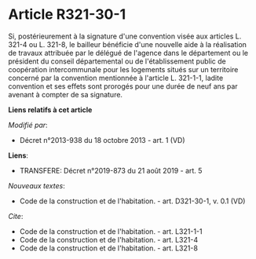 # Article R321-30-1

Si, postérieurement à la signature d'une convention visée aux articles L. 321-4 ou L. 321-8, le bailleur bénéficie d'une
nouvelle aide à la réalisation de travaux attribuée par le délégué de l'agence dans le département ou le président du conseil
départemental ou de l'établissement public de coopération intercommunale pour les logements situés sur un territoire concerné
par la convention mentionnée à l'article L. 321-1-1, ladite convention et ses effets sont prorogés pour une durée de neuf ans
par avenant à compter de sa signature.

**Liens relatifs à cet article**

_Modifié par_:

  - Décret n°2013-938 du 18 octobre 2013 - art. 1 (VD)

**Liens**:

  - TRANSFERE: Décret n°2019-873 du 21 août 2019 - art. 5

_Nouveaux textes_:

  - Code de la construction et de l'habitation. - art. D321-30-1, v. 0.1 (VD)

_Cite_:

  - Code de la construction et de l'habitation. - art. L321-1-1
  - Code de la construction et de l'habitation. - art. L321-4
  - Code de la construction et de l'habitation. - art. L321-8
